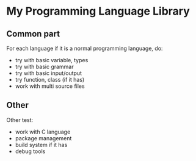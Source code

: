 # My Programming Language Library

## Common part

  For each language if it is a normal programming language, do:
  - try with basic variable, types
  - try with basic grammar
  - try with basic input/output
  - try function, class (if it has)
  - work with multi source files

## Other

  Other test:
  - work with C language
  - package management
  - build system if it has
  - debug tools

